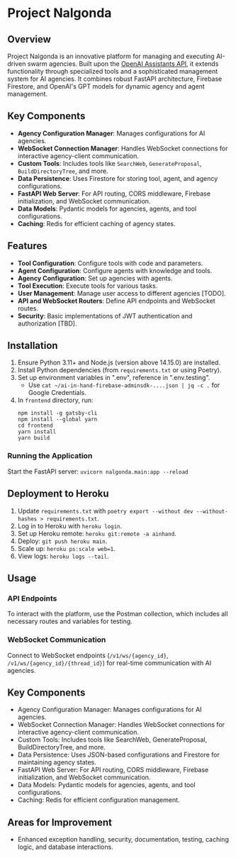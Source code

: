 # Project Nalgonda

## Overview

Project Nalgonda is an innovative platform for managing and executing AI-driven swarm agencies.
Built upon the [OpenAI Assistants API](https://platform.openai.com/docs/assistants/overview),
it extends functionality through specialized tools and a sophisticated management system for AI agencies.
It combines robust FastAPI architecture, Firebase Firestore, and OpenAI's GPT models for dynamic agency
and agent management.

## Key Components

- **Agency Configuration Manager**: Manages configurations for AI agencies.
- **WebSocket Connection Manager**: Handles WebSocket connections for interactive agency-client communication.
- **Custom Tools**: Includes tools like `SearchWeb`, `GenerateProposal`, `BuildDirectoryTree`, and more.
- **Data Persistence**: Uses Firestore for storing tool, agent, and agency configurations.
- **FastAPI Web Server**: For API routing, CORS middleware, Firebase initialization, and WebSocket communication.
- **Data Models**: Pydantic models for agencies, agents, and tool configurations.
- **Caching**: Redis for efficient caching of agency states.

## Features

- **Tool Configuration**: Configure tools with code and parameters.
- **Agent Configuration**: Configure agents with knowledge and tools.
- **Agency Configuration**: Set up agencies with agents.
- **Tool Execution**: Execute tools for various tasks.
- **User Management**: Manage user access to different agencies [TODO].
- **API and WebSocket Routers**: Define API endpoints and WebSocket routes.
- **Security**: Basic implementations of JWT authentication and authorization [TBD].

## Installation

1. Ensure Python 3.11+ and Node.js (version above 14.15.0) are installed.
2. Install Python dependencies (from `requirements.txt` or using Poetry).
3. Set up environment variables in ".env", reference in ".env.testing".
   - Use `cat ~/ai-in-hand-firebase-adminsdk-....json | jq -c .` for Google Credentials.
4. In `frontend` directory, run:
   ```
   npm install -g gatsby-cli
   npm install --global yarn
   cd frontend
   yarn install
   yarn build
   ```

### Running the Application
Start the FastAPI server: `uvicorn nalgonda.main:app --reload`

## Deployment to Heroku

1. Update `requirements.txt` with `poetry export --without dev --without-hashes > requirements.txt`.
2. Log in to Heroku with `heroku login`.
3. Set up Heroku remote: `heroku git:remote -a ainhand`.
4. Deploy: `git push heroku main`.
5. Scale up: `heroku ps:scale web=1`.
6. View logs: `heroku logs --tail`.

## Usage

### API Endpoints
To interact with the platform, use the Postman collection, which includes all necessary routes and variables for testing.

### WebSocket Communication
Connect to WebSocket endpoints (`/v1/ws/{agency_id}`, `/v1/ws/{agency_id}/{thread_id}`)
for real-time communication with AI agencies.

## Key Components
- Agency Configuration Manager: Manages configurations for AI agencies.
- WebSocket Connection Manager: Handles WebSocket connections for interactive agency-client communication.
- Custom Tools: Includes tools like SearchWeb, GenerateProposal, BuildDirectoryTree, and more.
- Data Persistence: Uses JSON-based configurations and Firestore for maintaining agency states.
- FastAPI Web Server: For API routing, CORS middleware, Firebase initialization, and WebSocket communication.
- Data Models: Pydantic models for agencies, agents, and tool configurations.
- Caching: Redis for efficient configuration management.

## Areas for Improvement
- Enhanced exception handling, security, documentation, testing, caching logic, and database interactions.
